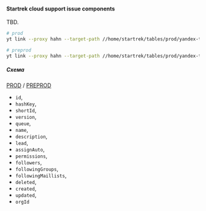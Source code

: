 #### Startrek cloud support issue components

TBD.


```bash
# prod
yt link --proxy hahn --target-path //home/startrek/tables/prod/yandex-team/queue/CLOUDSUPPORT/components --link-path //home/cloud-dwh/data/prod/raw/yt/startrek/yandex-team/queue/CLOUDSUPPORT/components

# preprod
yt link --proxy hahn --target-path //home/startrek/tables/prod/yandex-team/queue/CLOUDSUPPORT/components --link-path //home/cloud-dwh/data/preprod/raw/yt/startrek/yandex-team/queue/CLOUDSUPPORT/components
```

##### Схема

[PROD](https://yt.yandex-team.ru/hahn/navigation?path=//home/cloud-dwh/data/prod/raw/yt/startrek/yandex-team/queue/CLOUDSUPPORT/components) / [PREPROD](https://yt.yandex-team.ru/hahn/navigation?path=//home/cloud-dwh/data/preprod/raw/yt/startrek/yandex-team/queue/CLOUDSUPPORT/components)


- `id`,
- `hashKey`,
- `shortId`,
- `version`,
- `queue`,
- `name`,
- `description`,
- `lead`,
- `assignAuto`,
- `permissions`,
- `followers`,
- `followingGroups`,
- `followingMaillists`,
- `deleted`,
- `created`,
- `updated`,
- `orgId`